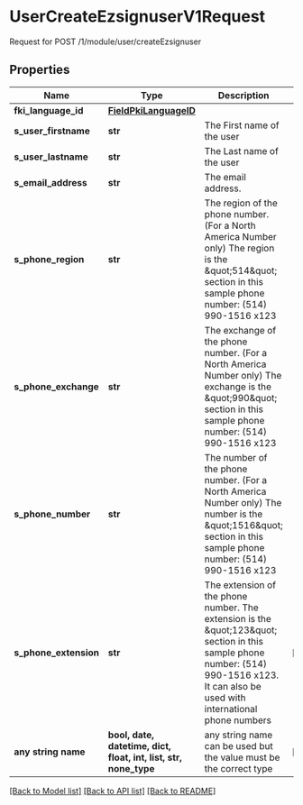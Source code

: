 # UserCreateEzsignuserV1Request

Request for POST /1/module/user/createEzsignuser

## Properties
Name | Type | Description | Notes
------------ | ------------- | ------------- | -------------
**fki_language_id** | [**FieldPkiLanguageID**](FieldPkiLanguageID.md) |  | 
**s_user_firstname** | **str** | The First name of the user | 
**s_user_lastname** | **str** | The Last name of the user | 
**s_email_address** | **str** | The email address. | 
**s_phone_region** | **str** | The region of the phone number. (For a North America Number only)  The region is the \&quot;514\&quot; section in this sample phone number: (514) 990-1516 x123 | 
**s_phone_exchange** | **str** | The exchange of the phone number. (For a North America Number only)  The exchange is the \&quot;990\&quot; section in this sample phone number: (514) 990-1516 x123 | 
**s_phone_number** | **str** | The number of the phone number. (For a North America Number only)  The number is the \&quot;1516\&quot; section in this sample phone number: (514) 990-1516 x123 | 
**s_phone_extension** | **str** | The extension of the phone number.  The extension is the \&quot;123\&quot; section in this sample phone number: (514) 990-1516 x123.  It can also be used with international phone numbers | [optional] 
**any string name** | **bool, date, datetime, dict, float, int, list, str, none_type** | any string name can be used but the value must be the correct type | [optional]

[[Back to Model list]](../README.md#documentation-for-models) [[Back to API list]](../README.md#documentation-for-api-endpoints) [[Back to README]](../README.md)


